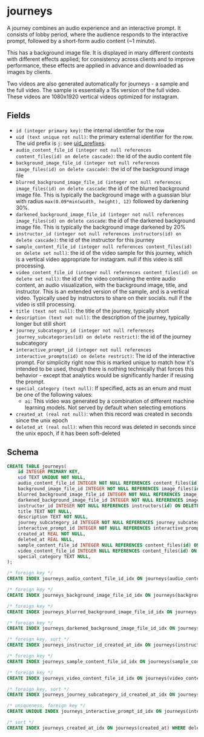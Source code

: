 # journeys

A journey combines an audio experience and an interactive prompt. It consists of
lobby period, where the audience responds to the interactive prompt, followed by
a short-form audio content (~1 minute).

This has a background image file. It is displayed in many different contexts
with different effects applied; for consistency across clients and to improve
performance, these effects are applied in advance and downloaded as images
by clients.

Two videos are also generated automatically for journeys - a sample and the
full video. The sample is essentially a 15s version of the full video. These
videos are 1080x1920 vertical videos optimized for instagram.

## Fields

- `id (integer primary key)`: the internal identifier for the row
- `uid (text unique not null)`: the primary external identifier for the row. The
  uid prefix is `j`: see [uid_prefixes](../uid_prefixes.md).
- `audio_content_file_id (integer not null references content_files(id) on delete cascade)`: the
  id of the audio content file
- `background_image_file_id (integer not null references image_files(id) on delete cascade)`: the
  id of the background image file
- `blurred_background_image_file_id (integer not null references image_files(id) on delete cascade`:
  the id of the blurred background image file. This is typically the background image with a guassian
  blur with radius `max(0.09*min(width, height), 12)` followed by darkening 30%.
- `darkened_background_image_file_id (integer not null references image_files(id) on delete cascade`:
  the id of the darkened background image file. This is typically the background image darkened
  by 20%
- `instructor_id (integer not null references instructors(id) on delete cascade)`: the id of the
  instructor for this journey
- `sample_content_file_id (integer null references content_files(id) on delete set null)`: the id of
  the video sample for this journey, which is a vertical video appropriate for instagram. null if
  this video is still processing.
- `video_content_file_id (integer null references content_files(id) on delete set null)`: the id of the
  video containing the entire audio content, an audio visualization, with the background image, title,
  and instructor. This is an extended version of the sample, and is a vertical video. Typically used
  by instructors to share on their socials. null if the video is still processing.
- `title (text not null)`: the title of the journey, typically short
- `description (text not null)`: the description of the journey, typically longer but still short
- `journey_subcategory_id (integer not null references journey_subcategories(id) on delete restrict)`: the id of the journey subcategory
- `interactive_prompt_id (integer not null references interactive_prompts(id) on delete restrict)`:
  The id of the interactive prompt. For simplicity right now this is marked unique to match how
  it's intended to be used, though there is nothing technically that forces this behavior - except
  that analytics would be significantly harder if reusing the prompt.
- `special_category (text null)`: If specified, acts as an enum and must be one of the following
  values:
  - `ai`: This video was generated by a combination of different machine learning models. Not
    served by default when selecting emotions
- `created_at (real not null)`: when this record was created in seconds since the unix epoch
- `deleted_at (real null)`: when this record was deleted in seconds since the unix epoch,
  if it has been soft-deleted

## Schema

```sql
CREATE TABLE journeys(
    id INTEGER PRIMARY KEY,
    uid TEXT UNIQUE NOT NULL,
    audio_content_file_id INTEGER NOT NULL REFERENCES content_files(id) ON DELETE CASCADE,
    background_image_file_id INTEGER NOT NULL REFERENCES image_files(id) ON DELETE CASCADE,
    blurred_background_image_file_id INTEGER NOT NULL REFERENCES image_files(id) ON DELETE CASCADE,
    darkened_background_image_file_id INTEGER NOT NULL REFERENCES image_files(id) ON DELETE CASCADE,
    instructor_id INTEGER NOT NULL REFERENCES instructors(id) ON DELETE CASCADE,
    title TEXT NOT NULL,
    description TEXT NOT NULL,
    journey_subcategory_id INTEGER NOT NULL REFERENCES journey_subcategories(id) ON DELETE RESTRICT,
    interactive_prompt_id INTEGER NOT NULL REFERENCES interactive_prompts(id) ON DELETE RESTRICT,
    created_at REAL NOT NULL,
    deleted_at REAL NULL,
    sample_content_file_id INTEGER NULL REFERENCES content_files(id) ON DELETE SET NULL,
    video_content_file_id INTEGER NULL REFERENCES content_files(id) ON DELETE SET NULL,
    special_category TEXT NULL,
);

/* foreign key */
CREATE INDEX journeys_audio_content_file_id_idx ON journeys(audio_content_file_id);

/* foreign key */
CREATE INDEX journeys_background_image_file_id_idx ON journeys(background_image_file_id);

/* foreign key */
CREATE INDEX journeys_blurred_background_image_file_id_idx ON journeys(blurred_background_image_file_id);

/* foreign key */
CREATE INDEX journeys_darkened_background_image_file_id_idx ON journeys(darkened_background_image_file_id);

/* foreign key, sort */
CREATE INDEX journeys_instructor_id_created_at_idx ON journeys(instructor_id, created_at);

/* foreign key */
CREATE INDEX journeys_sample_content_file_id_idx ON journeys(sample_content_file_id);

/* foreign key */
CREATE INDEX journeys_video_content_file_id_idx ON journeys(video_content_file_id);

/* foreign key, sort */
CREATE INDEX journeys_journey_subcategory_id_created_at_idx ON journeys(journey_subcategory_id, created_at);

/* uniqueness, foreign key */
CREATE UNIQUE INDEX journeys_interactive_prompt_id_idx ON journeys(interactive_prompt_id);

/* sort */
CREATE INDEX journeys_created_at_idx ON journeys(created_at) WHERE deleted_at IS NULL;
```
